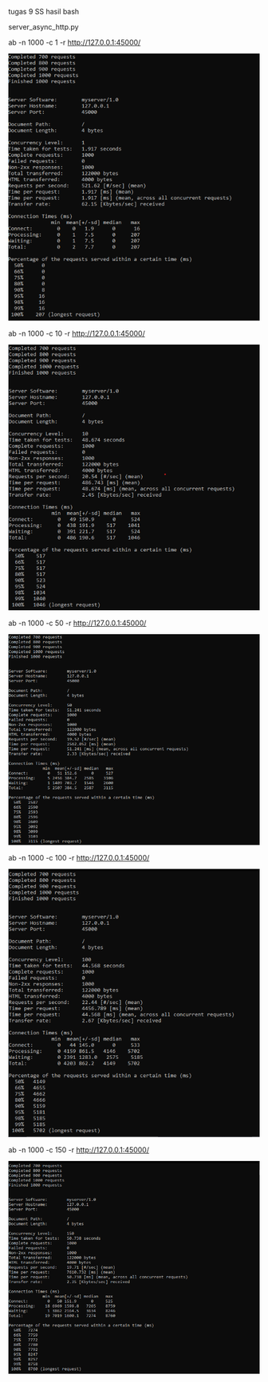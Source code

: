tugas 9
SS hasil bash

server_async_http.py

ab -n 1000 -c 1 -r http://127.0.0.1:45000/

![alt text](Gambar/1.png)

ab -n 1000 -c 10 -r http://127.0.0.1:45000/

![alt text](Gambar/10.png)

ab -n 1000 -c 50 -r http://127.0.0.1:45000/

![alt text](Gambar/50.png)

ab -n 1000 -c 100 -r http://127.0.0.1:45000/

![alt text](Gambar/100.png)

ab -n 1000 -c 150 -r http://127.0.0.1:45000/

![alt text](Gambar/150.png)
